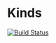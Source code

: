 # Kinds

[![Build Status](https://travis-ci.org/davidagold/Nierika.jl.svg?branch=master)](https://travis-ci.org/davidagold/Nierika.jl)
